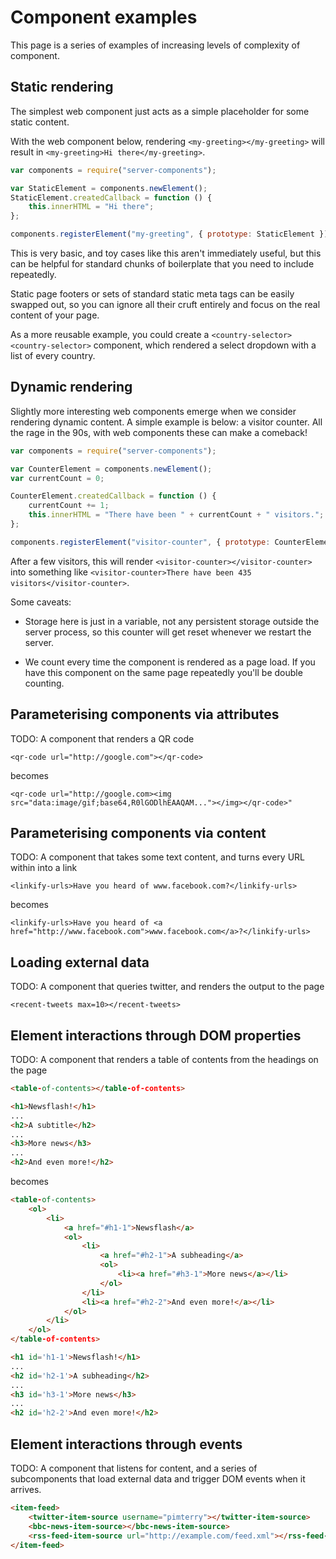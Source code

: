 # Component examples

This page is a series of examples of increasing levels of complexity of component.

## Static rendering

The simplest web component just acts as a simple placeholder for some static content.

With the web component below, rendering `<my-greeting></my-greeting>` will result in
`<my-greeting>Hi there</my-greeting>`.

```javascript
var components = require("server-components");

var StaticElement = components.newElement();
StaticElement.createdCallback = function () {
    this.innerHTML = "Hi there";
};

components.registerElement("my-greeting", { prototype: StaticElement });
```

This is very basic, and toy cases like this aren't immediately useful, but this can be helpful for standard
chunks of boilerplate that you need to include repeatedly.

Static page footers or sets of standard static meta tags can be easily swapped out, so you can ignore
all their cruft entirely and focus on the real content of your page.

As a more reusable example, you could create a `<country-selector><country-selector>` component, which
rendered a select dropdown with a list of every country.

## Dynamic rendering

Slightly more interesting web components emerge when we consider rendering dynamic content. A simple
example is below: a visitor counter. All the rage in the 90s, with web components these can make a
comeback!

```javascript
var components = require("server-components");

var CounterElement = components.newElement();
var currentCount = 0;

CounterElement.createdCallback = function () {
    currentCount += 1;
    this.innerHTML = "There have been " + currentCount + " visitors.";
};

components.registerElement("visitor-counter", { prototype: CounterElement });
```

After a few visitors, this will render `<visitor-counter></visitor-counter>` into something like
`<visitor-counter>There have been 435 visitors</visitor-counter>`.

Some caveats:

* Storage here is just in a variable, not any persistent storage outside the server process, so this
counter will get reset whenever we restart the server.

* We count every time the component is rendered as a page load. If you have this component on the same
page repeatedly you'll be double counting.

## Parameterising components via attributes

TODO: A component that renders a QR code

`<qr-code url="http://google.com"></qr-code>`

becomes

`<qr-code url="http://google.com><img src="data:image/gif;base64,R0lGODlhEAAQAM..."></img></qr-code>"`

## Parameterising components via content

TODO: A component that takes some text content, and turns every URL within into a link

`<linkify-urls>Have you heard of www.facebook.com?</linkify-urls>`

becomes

`<linkify-urls>Have you heard of <a href="http://www.facebook.com">www.facebook.com</a>?</linkify-urls>`

## Loading external data

TODO: A component that queries twitter, and renders the output to the page

`<recent-tweets max=10></recent-tweets>`

## Element interactions through DOM properties

TODO: A component that renders a table of contents from the headings on the page

```html
<table-of-contents></table-of-contents>

<h1>Newsflash!</h1>
...
<h2>A subtitle</h2>
...
<h3>More news</h3>
...
<h2>And even more!</h2>
```

becomes

```html
<table-of-contents>
    <ol>
        <li>
            <a href="#h1-1">Newsflash</a>
            <ol>
                <li>
                    <a href="#h2-1">A subheading</a>
                    <ol>
                        <li><a href="#h3-1">More news</a></li>
                    </ol>
                </li>
                <li><a href="#h2-2">And even more!</a></li>
            </ol>
        </li>
    </ol>
</table-of-contents>

<h1 id='h1-1'>Newsflash!</h1>
...
<h2 id='h2-1'>A subheading</h2>
...
<h3 id='h3-1'>More news</h3>
...
<h2 id='h2-2'>And even more!</h2>
```


## Element interactions through events

TODO: A component that listens for content, and a series of subcomponents that load external data
and trigger DOM events when it arrives.

```html
<item-feed>
    <twitter-item-source username="pimterry"></twitter-item-source>
    <bbc-news-item-source></bbc-news-item-source>
    <rss-feed-item-source url="http://example.com/feed.xml"></rss-feed-item-source>
</item-feed>
```

